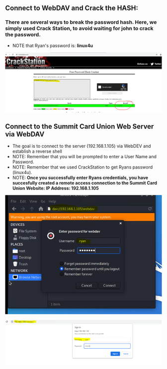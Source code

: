 ## Connect to WebDAV and Crack the HASH:

### There are several ways to break the password hash. Here, we simply used Crack Station, to avoid waiting for john to crack the password.

* NOTE that Ryan's password is: **linux4u**  

![pic](8.PNG) 

## Connect to the Summit Card Union Web Server via WebDAV

* The goal is to connect to the server (192.168.1.105) via WebDEV and establish a reverse shell 
* NOTE: Remember that you will be prompted to enter a User Name and Password.
* NOTE: Remember that we used CrackStation to get Ryans password (linux4u).
* NOTE: **Once you successfully enter Ryans credentials, you have succesfully created a remote access connection to the Summit Card Union Website: IP Address: 192.168.1.105** 

![pic](9.PNG) 

![pic](111.PNG) 










